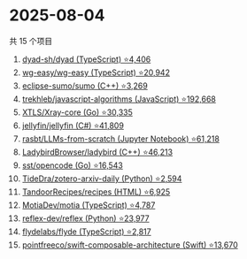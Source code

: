 # 2025-08-04

共 15 个项目

<!-- BEGIN GITHUB -->
<!-- 最后更新时间 2025-08-04 11:07:55 +0800 -->
1. [dyad-sh/dyad (TypeScript) ⭐4,406](https://github.com/dyad-sh/dyad)
1. [wg-easy/wg-easy (TypeScript) ⭐20,942](https://github.com/wg-easy/wg-easy)
1. [eclipse-sumo/sumo (C++) ⭐3,269](https://github.com/eclipse-sumo/sumo)
1. [trekhleb/javascript-algorithms (JavaScript) ⭐192,668](https://github.com/trekhleb/javascript-algorithms)
1. [XTLS/Xray-core (Go) ⭐30,335](https://github.com/XTLS/Xray-core)
1. [jellyfin/jellyfin (C#) ⭐41,809](https://github.com/jellyfin/jellyfin)
1. [rasbt/LLMs-from-scratch (Jupyter Notebook) ⭐61,218](https://github.com/rasbt/LLMs-from-scratch)
1. [LadybirdBrowser/ladybird (C++) ⭐46,213](https://github.com/LadybirdBrowser/ladybird)
1. [sst/opencode (Go) ⭐16,543](https://github.com/sst/opencode)
1. [TideDra/zotero-arxiv-daily (Python) ⭐2,594](https://github.com/TideDra/zotero-arxiv-daily)
1. [TandoorRecipes/recipes (HTML) ⭐6,925](https://github.com/TandoorRecipes/recipes)
1. [MotiaDev/motia (TypeScript) ⭐4,787](https://github.com/MotiaDev/motia)
1. [reflex-dev/reflex (Python) ⭐23,977](https://github.com/reflex-dev/reflex)
1. [flydelabs/flyde (TypeScript) ⭐2,817](https://github.com/flydelabs/flyde)
1. [pointfreeco/swift-composable-architecture (Swift) ⭐13,670](https://github.com/pointfreeco/swift-composable-architecture)
<!-- END GITHUB -->